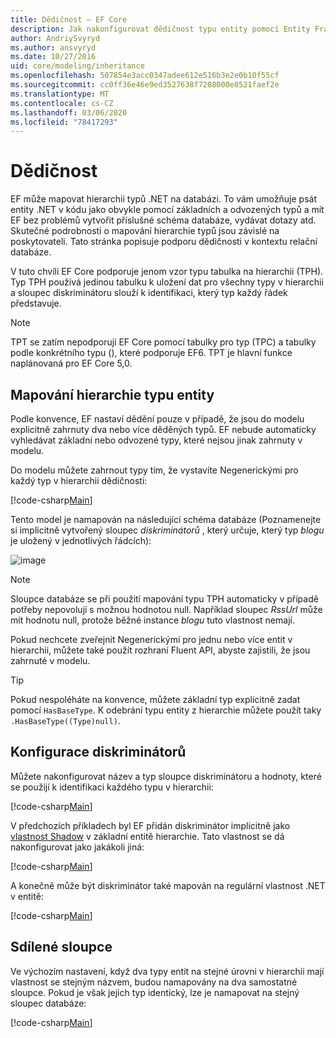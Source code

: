 ```yaml
---
title: Dědičnost – EF Core
description: Jak nakonfigurovat dědičnost typu entity pomocí Entity Framework Core
author: AndriySvyryd
ms.author: ansvyryd
ms.date: 10/27/2016
uid: core/modeling/inheritance
ms.openlocfilehash: 507854e3acc0347adee612e516b3e2e0b10f55cf
ms.sourcegitcommit: cc0ff36e46e9ed3527638f7208000e8521faef2e
ms.translationtype: MT
ms.contentlocale: cs-CZ
ms.lasthandoff: 03/06/2020
ms.locfileid: "78417293"
---
```

# <a name="inheritance"></a>Dědičnost

EF může mapovat hierarchii typů .NET na databázi. To vám umožňuje psát entity .NET v kódu jako obvykle pomocí základních a odvozených typů a mít EF bez problémů vytvořit příslušné schéma databáze, vydávat dotazy atd. Skutečné podrobnosti o mapování hierarchie typů jsou závislé na poskytovateli. Tato stránka popisuje podporu dědičnosti v kontextu relační databáze.

V tuto chvíli EF Core podporuje jenom vzor typu tabulka na hierarchii (TPH). Typ TPH používá jedinou tabulku k uložení dat pro všechny typy v hierarchii a sloupec diskriminátoru slouží k identifikaci, který typ každý řádek představuje.

> [!NOTE]
> TPT se zatím nepodporují EF Core pomocí tabulky pro typ (TPC) a tabulky podle konkrétního typu (), které podporuje EF6. TPT je hlavní funkce naplánovaná pro EF Core 5,0.

## <a name="entity-type-hierarchy-mapping"></a>Mapování hierarchie typu entity

Podle konvence, EF nastaví dědění pouze v případě, že jsou do modelu explicitně zahrnuty dva nebo více děděných typů. EF nebude automaticky vyhledávat základní nebo odvozené typy, které nejsou jinak zahrnuty v modelu.

Do modelu můžete zahrnout typy tím, že vystavíte Negenerickými pro každý typ v hierarchii dědičnosti:

[!code-csharp[Main](../../../samples/core/Modeling/Conventions/InheritanceDbSets.cs?name=InheritanceDbSets&highlight=3-4)]

Tento model je namapován na následující schéma databáze (Poznamenejte si implicitně vytvořený sloupec *diskriminátorů* , který určuje, který typ *blogu* je uložený v jednotlivých řádcích):

![image](_static/inheritance-tph-data.png)

>[!NOTE]
> Sloupce databáze se při použití mapování typu TPH automaticky v případě potřeby nepovolují s možnou hodnotou null. Například sloupec *RssUrl* může mít hodnotu null, protože běžné instance *blogu* tuto vlastnost nemají.

Pokud nechcete zveřejnit Negenerickými pro jednu nebo více entit v hierarchii, můžete také použít rozhraní Fluent API, abyste zajistili, že jsou zahrnuté v modelu.

> [!TIP]
> Pokud nespoléháte na konvence, můžete základní typ explicitně zadat pomocí `HasBaseType`. K odebrání typu entity z hierarchie můžete použít taky `.HasBaseType((Type)null)`.

## <a name="discriminator-configuration"></a>Konfigurace diskriminátorů

Můžete nakonfigurovat název a typ sloupce diskriminátoru a hodnoty, které se použijí k identifikaci každého typu v hierarchii:

[!code-csharp[Main](../../../samples/core/Modeling/FluentAPI/DiscriminatorConfiguration.cs?name=DiscriminatorConfiguration&highlight=4-6)]

V předchozích příkladech byl EF přidán diskriminátor implicitně jako [vlastnost Shadow](xref:core/modeling/shadow-properties) v základní entitě hierarchie. Tato vlastnost se dá nakonfigurovat jako jakákoli jiná:

[!code-csharp[Main](../../../samples/core/Modeling/FluentAPI/DiscriminatorPropertyConfiguration.cs?name=DiscriminatorPropertyConfiguration&highlight=4-5)]

A konečně může být diskriminátor také mapován na regulární vlastnost .NET v entitě:

[!code-csharp[Main](../../../samples/core/Modeling/FluentAPI/NonShadowDiscriminator.cs?name=NonShadowDiscriminator&highlight=4)]

## <a name="shared-columns"></a>Sdílené sloupce

Ve výchozím nastavení, když dva typy entit na stejné úrovni v hierarchii mají vlastnost se stejným názvem, budou namapovány na dva samostatné sloupce. Pokud je však jejich typ identický, lze je namapovat na stejný sloupec databáze:

[!code-csharp[Main](../../../samples/core/Modeling/FluentAPI/SharedTPHColumns.cs?name=SharedTPHColumns&highlight=9,13)]
